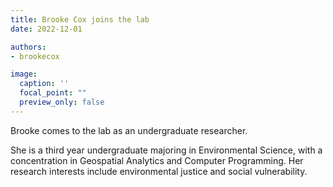 ```yaml
---
title: Brooke Cox joins the lab
date: 2022-12-01

authors:
- brookecox

image:
  caption: ''
  focal_point: ""
  preview_only: false
---
```


Brooke comes to the lab as an undergraduate researcher. 
<!--more-->
She is a third year undergraduate majoring in Environmental Science, with a concentration in Geospatial Analytics and Computer Programming. Her research interests include environmental justice and social vulnerability. 



